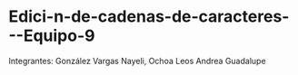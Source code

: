 # Edici-n-de-cadenas-de-caracteres---Equipo-9
Integrantes: González Vargas Nayeli, Ochoa Leos Andrea Guadalupe
